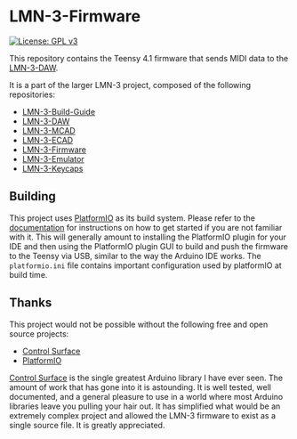 # LMN-3-Firmware
[![License: GPL v3](https://img.shields.io/badge/License-GPLv3-blue.svg)](https://www.gnu.org/licenses/gpl-3.0)

This repository contains the Teensy 4.1 firmware that sends MIDI data to the [LMN-3-DAW](https://github.com/stonepreston/LMN-3-DAW).

It is a part of the larger LMN-3 project, composed of the following
repositories:
- [LMN-3-Build-Guide](https://github.com/stonepreston/LMN-3-Build-Guide)
- [LMN-3-DAW](https://github.com/stonepreston/LMN-3-DAW)
- [LMN-3-MCAD](https://github.com/stonepreston/LMN-3-MCAD)
- [LMN-3-ECAD](https://github.com/stonepreston/LMN-3-ECAD)
- [LMN-3-Firmware](https://github.com/stonepreston/LMN-3-Firmware)
- [LMN-3-Emulator](https://github.com/stonepreston/LMN-3-Emulator)
- [LMN-3-Keycaps](https://github.com/stonepreston/LMN-3-Keycaps)

## Building

This project uses [PlatformIO](https://platformio.org/) as its build system. Please refer to the [documentation](https://docs.platformio.org/en/latest/) for instructions on how to get started if you are not familiar with it. This will generally amount to installing the PlatformIO plugin for your IDE and then using the PlatformIO plugin GUI to build and push the firmware to the Teensy via USB, similar to the way the Arduino IDE works. The `platformio.ini` file contains important configuration used by platformIO at build time. 

## Thanks
This project would not be possible without the following free and open source projects:

- [Control Surface](https://github.com/tttapa/Control-Surface)
- [PlatformIO](https://github.com/platformio)

[Control Surface](https://github.com/tttapa/Control-Surface) is the single greatest Arduino library I have ever seen. The amount of work that has gone into it is astounding. It is well tested, well documented, and a general pleasure to use in a world where most Arduino libraries leave you pulling your hair out. It has simplified what would be an extremely complex project and allowed the LMN-3 firmware to exist as a single source file. It is greatly appreciated.


